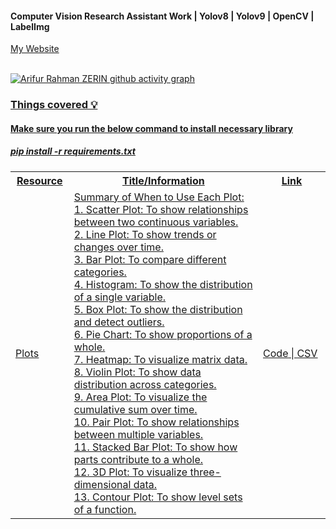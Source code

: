 #### Computer Vision Research Assistant Work | Yolov8 | Yolov9 | OpenCV | LabelImg 

<a href = "https://www.arzerin.com/">My Website<br><br>


![Arifur Rahman ZERIN github activity graph](https://github-readme-activity-graph.vercel.app/graph?username=arzerin&bg_color=FFFFFF&color=111F68&line=111F68)

<h3>Things covered 💡</h3>

<h4>Make sure you run the below command to install necessary library</h4>
<h5>pip install -r requirements.txt</h5>
<table width="100%" style="width: 100%">
    <tr>
        <th>Resource</th>
        <th width="60%">Title/Information</th>
        <th>Link</th>
    </tr>
    <tr>
        <td><a href="plots/">Plots</a></td>
        <td>
                Summary of When to Use Each Plot:<br/>
                1. Scatter Plot: To show relationships between two continuous variables.<br/>
                2. Line Plot: To show trends or changes over time.<br/>
                3. Bar Plot: To compare different categories.<br/>
                4. Histogram: To show the distribution of a single variable.<br/>
                5. Box Plot: To show the distribution and detect outliers.<br/>
                6. Pie Chart: To show proportions of a whole.<br/>
                7. Heatmap: To visualize matrix data.<br/>
                8. Violin Plot: To show data distribution across categories.<br/>
                9. Area Plot: To visualize the cumulative sum over time.<br/>
                10. Pair Plot: To show relationships between multiple variables.<br/>
                11. Stacked Bar Plot: To show how parts contribute to a whole.<br/>
                12. 3D Plot: To visualize three-dimensional data.<br/>
                13. Contour Plot: To show level sets of a function.<br/>
        </td>
        <td>
            <a href="plots/plots.py">Code</a> | <a href="files/cells.csv">CSV</a>
        </td>    
    </tr>
</table>
